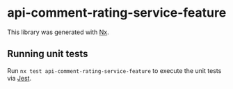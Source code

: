 # api-comment-rating-service-feature

This library was generated with [Nx](https://nx.dev).

## Running unit tests

Run `nx test api-comment-rating-service-feature` to execute the unit tests via [Jest](https://jestjs.io).
